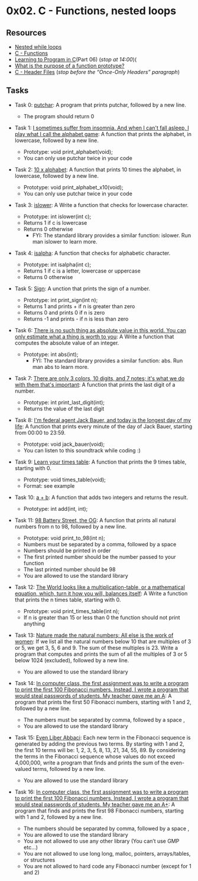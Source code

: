 # 0x02. C - Functions, nested loops

## Resources

+ [Nested while loops](https://www.youtube.com/watch?v=Z3iGeQ1gIss)
+ [C - Functions](http://www.tutorialspoint.com/cprogramming/c_functions.htm)
+ [Learning to Program in C](https://www.youtube.com/watch?v=qMlnFwYdqIw)(Part 06) (*stop at 14:00*)(
+ [What is the purpose of a function prototype?](https://www.geeksforgeeks.org/what-is-the-purpose-of-a-function-prototype/)
+ [C - Header Files](https://www.tutorialspoint.com/cprogramming/c_header_files.htm) (*stop before the “Once-Only Headers” paragraph*)

## Tasks

+ Task 0: [putchar](https://github.com/Hiluhree/alx-low_level_programming/blob/master/0x02-functions_nested_loops/0-putchar.c): A program that prints putchar, followed by a new line.</br>

	+ The program should return 0
+ Task 1: [I sometimes suffer from insomnia. And when I can't fall asleep, I play what I call the alphabet game](https://github.com/Hiluhree/alx-low_level_programming/blob/master/0x02-functions_nested_loops/1-alphabet.c): A function that prints the alphabet, in lowercase, followed by a new line.</br>

	+ Prototype: void print_alphabet(void);
	+ You can only use putchar twice in your code
+ Task 2: [10 x alphabet](https://github.com/Hiluhree/alx-low_level_programming/blob/master/0x02-functions_nested_loops/2-print_alphabet_x10.c): A function that prints 10 times the alphabet, in lowercase, followed by a new line.</br>

	+ Prototype: void print_alphabet_x10(void);
	+ You can only use putchar twice in your code
+ Task 3: [islower](https://github.com/Hiluhree/alx-low_level_programming/blob/master/0x02-functions_nested_loops/3-islower.c): A Write a function that checks for lowercase character.</br>

	+ Prototype: int islower(int c);
	+ Returns 1 if c is lowercase
	+ Returns 0 otherwise
		- FYI: The standard library provides a similar function: islower. Run man islower to learn more.
+ Task 4: [isalpha](https://github.com/Hiluhree/alx-low_level_programming/blob/master/0x02-functions_nested_loops/4-isalpha.c): A function that checks for alphabetic character.</br>
	+ Prototype: int isalpha(int c);
	+ Returns 1 if c is a letter, lowercase or uppercase
	+ Returns 0 otherwise
+ Task 5: [Sign](https://github.com/Hiluhree/alx-low_level_programming/blob/master/0x02-functions_nested_loops/5-sign.c): A unction that prints the sign of a number.</br>

	+ Prototype: int print_sign(int n);
	+ Returns 1 and prints + if n is greater than zero
	+ Returns 0 and prints 0 if n is zero
	+ Returns -1 and prints - if n is less than zero
+ Task 6: [There is no such thing as absolute value in this world. You can only estimate what a thing is worth to you](): A Write a function that computes the absolute value of an integer.</br>

	+ Prototype: int abs(int);
		- FYI: The standard library provides a similar function: abs. Run man abs to learn more.
+ Task 7: [There are only 3 colors, 10 digits, and 7 notes; it's what we do with them that's important](https://github.com/Hiluhree/alx-low_level_programming/blob/master/0x02-functions_nested_loops/7-print_last_digit.c): A function that prints the last digit of a number.</br>

	+ Prototype: int print_last_digit(int);
	+ Returns the value of the last digit
+ Task 8: [I'm federal agent Jack Bauer, and today is the longest day of my life](https://github.com/Hiluhree/alx-low_level_programming/blob/master/0x02-functions_nested_loops/8-24_hours.c): A function that prints every minute of the day of Jack Bauer, starting from 00:00 to 23:59.</br>

	+ Prototype: void jack_bauer(void);
	+ You can listen to this soundtrack while coding :)
+ Task 9: [Learn your times table](https://github.com/Hiluhree/alx-low_level_programming/blob/master/0x02-functions_nested_loops/9-times_table.c): A function that prints the 9 times table, starting with 0.</br>

	+ Prototype: void times_table(void);
	+ Format: see example
+ Task 10: [a + b](https://github.com/Hiluhree/alx-low_level_programming/blob/master/0x02-functions_nested_loops/10-add.c): A function that adds two integers and returns the result.</br>

	+ Prototype: int add(int, int);
+ Task 11: [98 Battery Street, the OG](https://github.com/Hiluhree/alx-low_level_programming/blob/master/0x02-functions_nested_loops/11-print_to_98.c): A function that prints all natural numbers from n to 98, followed by a new line.</br>

	+ Prototype: void print_to_98(int n);
	+ Numbers must be separated by a comma, followed by a space
	+ Numbers should be printed in order
	+ The first printed number should be the number passed to your function
	+ The last printed number should be 98
	+ You are allowed to use the standard library
+ Task 12: [The World looks like a multiplication-table, or a mathematical equation, which, turn it how you will, balances itself](https://github.com/Hiluhree/alx-low_level_programming/blob/master/0x02-functions_nested_loops/100-times_table.c): A Write a function that prints the n times table, starting with 0.</br>

	+ Prototype: void print_times_table(int n);
	+ If n is greater than 15 or less than 0 the function should not print anything
+ Task 13: [Nature made the natural numbers; All else is the work of women](https://github.com/Hiluhree/alx-low_level_programming/blob/master/0x02-functions_nested_loops/101-natural.c): If we list all the natural numbers below 10 that are multiples of 3 or 5, we get 3, 5, 6 and 9. The sum of these multiples is 23. Write a program that computes and prints the sum of all the multiples of 3 or 5 below 1024 (excluded), followed by a new line.</br>

	+ You are allowed to use the standard library
+ Task 14: [In computer class, the first assignment was to write a program to print the first 100 Fibonacci numbers. Instead, I wrote a program that would steal passwords of students. My teacher gave me an A](https://github.com/Hiluhree/alx-low_level_programming/blob/master/0x02-functions_nested_loops/102-fibonacci.c): A program that prints the first 50 Fibonacci numbers, starting with 1 and 2, followed by a new line.</br>

	+ The numbers must be separated by comma, followed by a space , 
	+ You are allowed to use the standard library
+ Task 15: [Even Liber Abbaci](https://github.com/Hiluhree/alx-low_level_programming/blob/master/0x02-functions_nested_loops/103-fibonacci.c): Each new term in the Fibonacci sequence is generated by adding the previous two terms. By starting with 1 and 2, the first 10 terms will be: 1, 2, 3, 5, 8, 13, 21, 34, 55, 89. By considering the terms in the Fibonacci sequence whose values do not exceed 4,000,000, write a program that finds and prints the sum of the even-valued terms, followed by a new line.</br>

	+ You are allowed to use the standard library
+ Task 16: [In computer class, the first assignment was to write a program to print the first 100 Fibonacci numbers. Instead, I wrote a program that would steal passwords of students. My teacher gave me an A+](): A program that finds and prints the first 98 Fibonacci numbers, starting with 1 and 2, followed by a new line.</br>

	+ The numbers should be separated by comma, followed by a space ,
	+ You are allowed to use the standard library
	+ You are not allowed to use any other library (You can’t use GMP etc…)
	+ You are not allowed to use long long, malloc, pointers, arrays/tables, or structures
	+ You are not allowed to hard code any Fibonacci number (except for 1 and 2)
